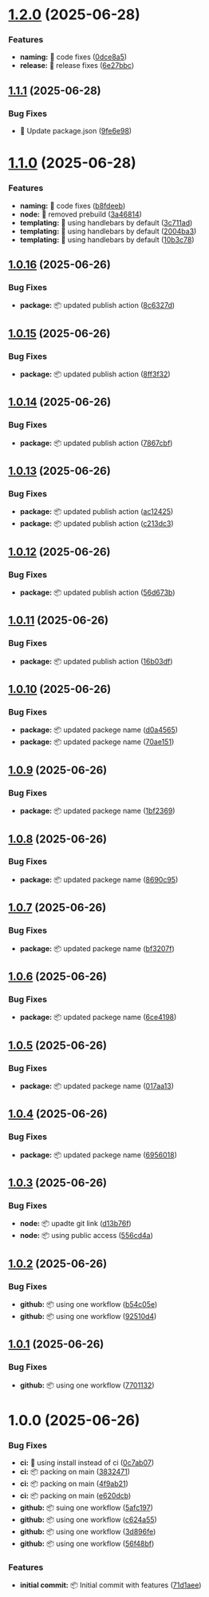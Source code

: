 # [1.2.0](https://github.com/jamie-codez/nestjs-mailer/compare/v1.1.1...v1.2.0) (2025-06-28)


### Features

* **naming:** :memo: code fixes ([0dce8a5](https://github.com/jamie-codez/nestjs-mailer/commit/0dce8a545c368358b010328e6799d45fbad6ebde))
* **release:** :memo: release fixes ([6e27bbc](https://github.com/jamie-codez/nestjs-mailer/commit/6e27bbcb8633acd7f74abcda5d2868909641d0aa))

## [1.1.1](https://github.com/jamie-codez/nestjs-mailer/compare/v1.1.0...v1.1.1) (2025-06-28)


### Bug Fixes

* :hammer: Update package.json ([9fe6e98](https://github.com/jamie-codez/nestjs-mailer/commit/9fe6e986f23a6f5cba7a0b7204a588869aea3f84))

# [1.1.0](https://github.com/jamie-codez/nestjs-mailer/compare/v1.0.16...v1.1.0) (2025-06-28)


### Features

* **naming:** :memo: code fixes ([b8fdeeb](https://github.com/jamie-codez/nestjs-mailer/commit/b8fdeeb3fec42340484f50e360f802767f4c0da8))
* **node:** :memo: removed prebuild ([3a46814](https://github.com/jamie-codez/nestjs-mailer/commit/3a468143c72ab6a84af5c03b52a66a22874b3a12))
* **templating:** :memo: using handlebars by default ([3c711ad](https://github.com/jamie-codez/nestjs-mailer/commit/3c711ad3d96a17d8b5fa1dafc22571cb9740fb32))
* **templating:** :memo: using handlebars by default ([2004ba3](https://github.com/jamie-codez/nestjs-mailer/commit/2004ba33a7e8c3c1e2e7b6177e68a3d96ce1c5d8))
* **templating:** :memo: using handlebars by default ([10b3c78](https://github.com/jamie-codez/nestjs-mailer/commit/10b3c785a353f2819b6253636995f9ee0ce4d227))

## [1.0.16](https://github.com/jamie-codez/nestjs-mailer/compare/v1.0.15...v1.0.16) (2025-06-26)


### Bug Fixes

* **package:** :package: updated publish action ([8c6327d](https://github.com/jamie-codez/nestjs-mailer/commit/8c6327d52cfaecef76f3e3baab1e54ce2e5528e9))

## [1.0.15](https://github.com/jamie-codez/nestjs-mailer/compare/v1.0.14...v1.0.15) (2025-06-26)


### Bug Fixes

* **package:** :package: updated publish action ([8ff3f32](https://github.com/jamie-codez/nestjs-mailer/commit/8ff3f32b8766c908210607e8fc0a89825035d986))

## [1.0.14](https://github.com/jamie-codez/nestjs-mailer/compare/v1.0.13...v1.0.14) (2025-06-26)


### Bug Fixes

* **package:** :package: updated publish action ([7867cbf](https://github.com/jamie-codez/nestjs-mailer/commit/7867cbfade8259c2e1e0b3ee3f161831c6975e31))

## [1.0.13](https://github.com/jamie-codez/nestjs-mailer/compare/v1.0.12...v1.0.13) (2025-06-26)


### Bug Fixes

* **package:** :package: updated publish action ([ac12425](https://github.com/jamie-codez/nestjs-mailer/commit/ac124259a3dd0d83491b2c7ae72ca21f8a75047a))
* **package:** :package: updated publish action ([c213dc3](https://github.com/jamie-codez/nestjs-mailer/commit/c213dc373b8f9cfbcf7b6d2db8376bc52500878e))

## [1.0.12](https://github.com/jamie-codez/nestjs-mailer/compare/v1.0.11...v1.0.12) (2025-06-26)


### Bug Fixes

* **package:** :package: updated publish action ([56d673b](https://github.com/jamie-codez/nestjs-mailer/commit/56d673b79b9309812dc307c536e7b7e1525a45b0))

## [1.0.11](https://github.com/jamie-codez/nestjs-mailer/compare/v1.0.10...v1.0.11) (2025-06-26)


### Bug Fixes

* **package:** :package: updated publish action ([16b03df](https://github.com/jamie-codez/nestjs-mailer/commit/16b03df8accbec230ae7ac5c6bbd65f7687c3b2d))

## [1.0.10](https://github.com/jamie-codez/nestjs-mailer/compare/v1.0.9...v1.0.10) (2025-06-26)


### Bug Fixes

* **package:** :package: updated packege name ([d0a4565](https://github.com/jamie-codez/nestjs-mailer/commit/d0a456514266bb896875ead32b42b20808089ca8))
* **package:** :package: updated packege name ([70ae151](https://github.com/jamie-codez/nestjs-mailer/commit/70ae151c25502800095c6a1779e56d4a79215965))

## [1.0.9](https://github.com/jamie-codez/nestjs-mailer/compare/v1.0.8...v1.0.9) (2025-06-26)


### Bug Fixes

* **package:** :package: updated packege name ([1bf2369](https://github.com/jamie-codez/nestjs-mailer/commit/1bf2369e4f7a1eb729263e1d828c07490474a2e3))

## [1.0.8](https://github.com/jamie-codez/nestjs-mailer/compare/v1.0.7...v1.0.8) (2025-06-26)


### Bug Fixes

* **package:** :package: updated packege name ([8690c95](https://github.com/jamie-codez/nestjs-mailer/commit/8690c952acdc60499acc0949a00107f0e8ec7ea4))

## [1.0.7](https://github.com/jamie-codez/nestjs-mailer/compare/v1.0.6...v1.0.7) (2025-06-26)


### Bug Fixes

* **package:** :package: updated packege name ([bf3207f](https://github.com/jamie-codez/nestjs-mailer/commit/bf3207f735e61aa010f5aaf14eddd16143bc2254))

## [1.0.6](https://github.com/jamie-codez/nestjs-mailer/compare/v1.0.5...v1.0.6) (2025-06-26)


### Bug Fixes

* **package:** :package: updated packege name ([6ce4198](https://github.com/jamie-codez/nestjs-mailer/commit/6ce41989801d2fc5316d95f11f1a7f3ff64854cf))

## [1.0.5](https://github.com/jamie-codez/nestjs-mailer/compare/v1.0.4...v1.0.5) (2025-06-26)


### Bug Fixes

* **package:** :package: updated packege name ([017aa13](https://github.com/jamie-codez/nestjs-mailer/commit/017aa132266065516d394169eff0527d76ea085b))

## [1.0.4](https://github.com/jamie-codez/nestjs-mailer/compare/v1.0.3...v1.0.4) (2025-06-26)


### Bug Fixes

* **package:** :package: updated packege name ([6956018](https://github.com/jamie-codez/nestjs-mailer/commit/695601853372f0d32bb91d085f4d1fe5fa8ba8a5))

## [1.0.3](https://github.com/jamie-codez/nestjs-mailer/compare/v1.0.2...v1.0.3) (2025-06-26)


### Bug Fixes

* **node:** :package: upadte git link ([d13b76f](https://github.com/jamie-codez/nestjs-mailer/commit/d13b76f5b87691a8acb7bd672b520103427a75d0))
* **node:** :package: using public access ([556cd4a](https://github.com/jamie-codez/nestjs-mailer/commit/556cd4a247efc7ec65f70aabeb868206aeb707f6))

## [1.0.2](https://github.com/jamie-codez/mailer/compare/v1.0.1...v1.0.2) (2025-06-26)


### Bug Fixes

* **github:** :package: using one workflow ([b54c05e](https://github.com/jamie-codez/mailer/commit/b54c05ecc2d31840e6ac6af0dd02fab564130ebd))
* **github:** :package: using one workflow ([92510d4](https://github.com/jamie-codez/mailer/commit/92510d402f2ad69a5441f1ba8973a0d70af85842))

## [1.0.1](https://github.com/jamie-codez/mailer/compare/v1.0.0...v1.0.1) (2025-06-26)


### Bug Fixes

* **github:** :package: using one workflow ([7701132](https://github.com/jamie-codez/mailer/commit/7701132b20307fcd8cb11f95456bded1506323dc))

# 1.0.0 (2025-06-26)


### Bug Fixes

* **ci:** :hammer: using install instead of ci ([0c7ab07](https://github.com/jamie-codez/mailer/commit/0c7ab079282b97138b298501c132f653ee9fb692))
* **ci:** :package: packing on main ([3832471](https://github.com/jamie-codez/mailer/commit/3832471d5062a8a858c2adefc174ca757b6ccf3b))
* **ci:** :package: packing on main ([4f9ab21](https://github.com/jamie-codez/mailer/commit/4f9ab211fb0c2375a9ad77863b6af12c59594aaa))
* **ci:** :package: packing on main ([e620dcb](https://github.com/jamie-codez/mailer/commit/e620dcb808e6a2bc72c95cd5fa53376656e08883))
* **github:** :package: suing one workflow ([5afc197](https://github.com/jamie-codez/mailer/commit/5afc1974fdfd9bf5ec4616d17c4964c7728cf106))
* **github:** :package: using one workflow ([c624a55](https://github.com/jamie-codez/mailer/commit/c624a5571699145bcc606df69d0ecea740408bc2))
* **github:** :package: using one workflow ([3d896fe](https://github.com/jamie-codez/mailer/commit/3d896fe57b188227388e5527ca998384d66f10c1))
* **github:** :package: using one workflow ([56f48bf](https://github.com/jamie-codez/mailer/commit/56f48bf286993a7d4633b4937837f897f924fb42))


### Features

* **initial commit:** :package: Initial commit with features ([71d1aee](https://github.com/jamie-codez/mailer/commit/71d1aee8e0d5073bce053dedb01c0b0b6c64e482))
